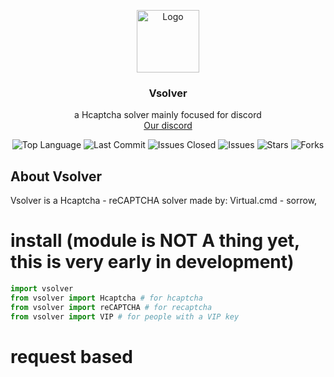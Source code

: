 <p align="center">
  <a href="https://github.com/vanishgg/vanish-recode">
    <img src="https://i.ibb.co/zhKKWyR/nigga.png" alt="Logo" width="100" height="100">
  </a>
  <h3 align="center">Vsolver</h3>
  <p align="center">
    a Hcaptcha solver mainly focused for discord
    <br/>
    <a href="https://discord.gg/Mv4YQAK8F2">Our discord</a>
  </p>
</p>

<p align="center">
  <img src="https://img.shields.io/github/languages/top/Vsolverofficial/Vsolver" alt="Top Language">
  <img src="https://img.shields.io/github/last-commit/Vsolverofficial/Vsolver" alt="Last Commit">
  <img src="https://img.shields.io/github/issues-closed/Vsolverofficial/Vsolver" alt="Issues Closed">
  <img src="https://img.shields.io/github/issues/Vsolverofficial/Vsolver" alt="Issues">
  <img src="https://img.shields.io/github/stars/Vsolverofficial/Vsolver" alt="Stars">
  <img src="https://img.shields.io/github/forks/Vsolverofficial/Vsolver" alt="Forks">
</p>


<h2 id="about">About Vsolver</h2>
<p>Vsolver is a Hcaptcha - reCAPTCHA solver made by: Virtual.cmd - sorrow,
</p>

# install (module is NOT A thing yet, this is very early in development)
```python
import vsolver
from vsolver import Hcaptcha # for hcaptcha
from vsolver import reCAPTCHA # for recaptcha
from vsolver import VIP # for people with a VIP key
```

# request based
